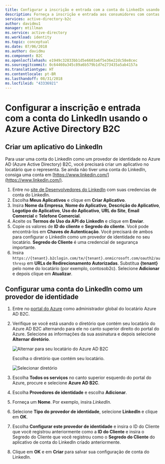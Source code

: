 ```yaml
---
title: Configurar a inscrição e entrada com a conta do LinkedIn usando o Azure Active Directory B2C | Microsoft Docs
description: Forneça a inscrição e entrada aos consumidores com contas do LinkedIn em seus aplicativos usando o Azure Active Directory B2C.
services: active-directory-b2c
author: davidmu1
manager: mtillman
ms.service: active-directory
ms.workload: identity
ms.topic: conceptual
ms.date: 07/06/2018
ms.author: davidmu
ms.component: B2C
ms.openlocfilehash: e1949c32833bb1d5e6603a6f5e36e22dc58e8cec
ms.sourcegitcommit: 0c64460a345c89a6b579b1d7e273435a5ab4157a
ms.translationtype: HT
ms.contentlocale: pt-BR
ms.lasthandoff: 08/31/2018
ms.locfileid: "43336921"
---
```

# <a name="set-up-sign-up-and-sign-in-with-a-linkedin-account-using-azure-active-directory-b2c"></a>Configurar a inscrição e entrada com a conta do LinkedIn usando o Azure Active Directory B2C

## <a name="create-a-linkedin-application"></a>Criar um aplicativo do LinkedIn

Para usar uma conta do LinkedIn como um provedor de identidade no Azure AD (Azure Active Directory) B2C, você precisará criar um aplicativo no locatário que o representa. Se ainda não tiver uma conta do LinkedIn, consiga uma conta em [https://www.linkedin.com/](https://www.linkedin.com/).

1. Entre no [site de Desenvolvedores do LinkedIn](https://www.developer.linkedin.com/) com suas credencias de conta do LinkedIn.
2. Escolha **Meus Aplicativos** e clique em **Criar Aplicativo**.
3. Insira **Nome da Empresa**, **Nome do Aplicativo**, **Descrição do Aplicativo**, **Logotipo do Aplicativo**, **Uso do Aplicativo**, **URL do Site**, **Email Comercial** e **Telefone Comercial**.
4. Aceite os **Termos de Uso da API do LinkedIn** e clique em **Enviar**.
5. Copie os valores de **ID do cliente** e **Segredo do cliente**. Você pode encontrá-los em **Chaves de Autenticação**. Você precisará de ambos para configurar o LinkedIn como um provedor de identidade no seu locatário. **Segredo do Cliente** é uma credencial de segurança importante.
6. Insira `https://{tenant}.b2clogin.com/te/{tenant}.onmicrosoft.com/oauth2/authresp` em **URLs de Redirecionamento Autorizadas**. Substitua **{tenant}** pelo nome do locatário (por exemplo, contosob2c). Selecione **Adicionar** e depois clique em **Atualizar**.

## <a name="configure-a-linkedin-account-as-an-identity-provider"></a>Configurar uma conta do LinkedIn como um provedor de identidade

1. Entre no [portal do Azure](https://portal.azure.com/) como administrador global do locatário Azure AD B2C.
2. Verifique se você está usando o diretório que contém seu locatário do Azure AD B2C alternando para ele no canto superior direito do portal do Azure. Selecione as informações da sua assinatura e depois selecione **Alternar diretório**. 

    ![Alternar para seu locatário do Azure AD B2C](./media/active-directory-b2c-setup-li-app/switch-directories.png)

    Escolha o diretório que contém seu locatário.

    ![Selecionar diretório](./media/active-directory-b2c-setup-li-app/select-directory.png)

3. Escolha **Todos os serviços** no canto superior esquerdo do portal do Azure, procure e selecione **Azure AD B2C**.
4. Escolha **Provedores de identidade** e escolha **Adicionar**.
5. Forneça um **Nome**. Por exemplo, insira *LinkedIn*.
6. Selecione **Tipo do provedor de identidade**, selecione **LinkedIn** e clique em **OK**.
7. Escolha **Configurar este provedor de identidade** e insira o ID do Cliente que você registrou anteriormente como a **ID do Cliente** e insira o Segredo do Cliente que você registrou como o **Segredo do Cliente** do aplicativo de conta do LinkedIn criado anteriormente.
8. Clique em **OK** e em **Criar** para salvar sua configuração de conta do LinkedIn.

